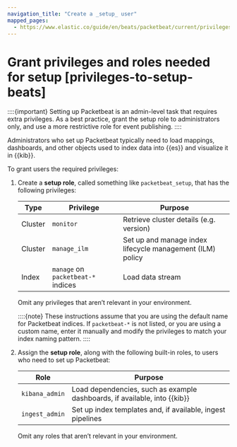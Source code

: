 ```yaml
---
navigation_title: "Create a _setup_ user"
mapped_pages:
  - https://www.elastic.co/guide/en/beats/packetbeat/current/privileges-to-setup-beats.html
---
```


# Grant privileges and roles needed for setup [privileges-to-setup-beats]


::::{important}
Setting up Packetbeat is an admin-level task that requires extra privileges. As a best practice, grant the setup role to administrators only, and use a more restrictive role for event publishing.
::::


Administrators who set up Packetbeat typically need to load mappings, dashboards, and other objects used to index data into {{es}} and visualize it in {{kib}}.

To grant users the required privileges:

1. Create a **setup role**, called something like `packetbeat_setup`, that has the following privileges:

    | Type | Privilege | Purpose |
    | --- | --- | --- |
    | Cluster | `monitor` | Retrieve cluster details (e.g. version) |
    | Cluster | `manage_ilm` | Set up and manage index lifecycle management (ILM) policy |
    | Index | `manage` on `packetbeat-*` indices | Load data stream |

    Omit any privileges that aren’t relevant in your environment.

    ::::{note}
    These instructions assume that you are using the default name for Packetbeat indices. If `packetbeat-*` is not listed, or you are using a custom name, enter it manually and modify the privileges to match your index naming pattern.
    ::::

2. Assign the **setup role**, along with the following built-in roles, to users who need to set up Packetbeat:

    | Role | Purpose |
    | --- | --- |
    | `kibana_admin` | Load dependencies, such as example dashboards, if available, into {{kib}} |
    | `ingest_admin` | Set up index templates and, if available, ingest pipelines |

    Omit any roles that aren’t relevant in your environment.


